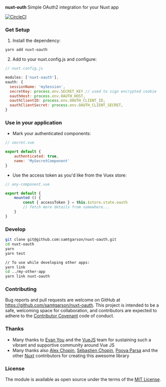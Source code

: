 **nuxt-outh** Simple OAuth2 integration for your Nuxt app

[![CircleCI](https://circleci.com/gh/samtgarson/nuxt-oauth.svg?style=svg)](https://circleci.com/gh/samtgarson/nuxt-oauth)

### Get Setup

1. Install the dependency:
```bash
yarn add nuxt-oauth
```

2. Add to your nuxt.config.js and configure:
```js
// nuxt.config.js

modules: ['nuxt-oauth'],
oauth: {
  sessionName: 'mySession',
  secretKey: process.env.SECRET_KEY // used to sign encrypted cookie
  oauthHost: process.env.OAUTH_HOST,
  oauthClientID: process.env.OAUTH_CLIENT_ID,
  oauthClientSecret: process.env.OAUTH_CLIENT_SECRET,
}
```

### Use in your application

- Mark your authenticated components:
```js
// secret.vue

export default {
    authenticated: true,
    name: 'MySecretComponent'
}
```

- Use the access token as you'd like from the Vuex store:
```js
// any-component.vue

export default {
    mounted () {
        const { accessToken } = this.$store.state.oauth
        // fetch more details from somewhere...
    }
}
```

### Develop

```bash
git clone git@github.com:samtgarson/nuxt-oauth.git
cd nuxt-oauth
yarn
yarn test

// To use while developing other apps:
yarn link
cd ../my-other-app
yarn link nuxt-oauth
```

### Contributing

Bug reports and pull requests are welcome on GitHub at https://github.com/samtgarson/nuxt-oauth. This project is intended to be a safe, welcoming space for collaboration, and contributors are expected to adhere to the [Contributor Covenant](http://contributor-covenant.org) code of conduct.

### Thanks

- Many thanks to [Evan You](https://github.com/yyx990803) and the [VueJS](https://github.com/vuejs) team for sustaining such a vibrant and supportive community around Vue JS
- Many thanks also [Alex Chopin](https://github.com/alexchopin), [Sébastien Chopin](https://github.com/Atinux), [Pooya Parsa](https://github.com/pi0) and the other [Nuxt](https://github.com/nuxt) contributors for creating this awesome library

### License

The module is available as open source under the terms of the [MIT License](http://opensource.org/licenses/MIT).
